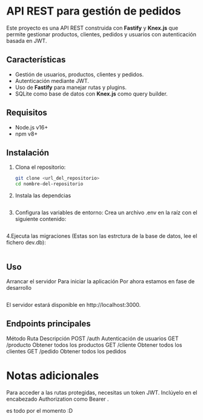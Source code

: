 # API REST para gestión de pedidos

Este proyecto es una API REST construida con **Fastify** y **Knex.js** que permite gestionar productos, clientes, pedidos y usuarios con autenticación basada en JWT.

## Características

- Gestión de usuarios, productos, clientes y pedidos.
- Autenticación mediante JWT.
- Uso de **Fastify** para manejar rutas y plugins.
- SQLite como base de datos con **Knex.js** como query builder.

## Requisitos

- Node.js v16+
- npm v8+

## Instalación

1. Clona el repositorio:
   ```bash
   git clone <url_del_repositorio>
   cd nombre-del-repositorio
   ```
2. Instala las dependcias

```npm install

```

3. Configura las variables de entorno: Crea un archivo .env en la raíz con el siguiente contenido:

```JWT_SECRET=tu_secreto_jwt

```

4.Ejecuta las migraciones (Estas son las estrctura de la base de datos, lee el fichero dev.db):

```npx knex migrate:latest

```

## Uso

Arrancar el servidor
Para iniciar la aplicación Por ahora estamos en fase de desarrollo

```npm run dev

```

El servidor estará disponible en http://localhost:3000.

## Endpoints principales

Método Ruta Descripción
POST /auth Autenticación de usuarios
GET /producto Obtener todos los productos
GET /cliente Obtener todos los clientes
GET /pedido Obtener todos los pedidos

# Notas adicionales

Para acceder a las rutas protegidas, necesitas un token JWT. Inclúyelo en el encabezado Authorization como Bearer <token>.

es todo por el momento :D

